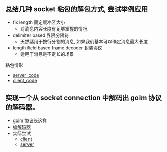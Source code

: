 ## 总结几种 socket 粘包的解包方式, 尝试举例应用
- fix length 固定缓冲区大小
  - 对消息内容长度有足够掌握的情况
- delimiter based 界限分隔符
  - 天然适用于按行分割的消息, 如果我们基本可以确定消息最大长度
- length field based frame decoder  封装协议
  - 适用于消息是不定长的场景

粘包情形
- [server_code](./origin_server_client/server_hw/hw_s_origin.go)
- [client_code](./origin_server_client/client_hw/hw_c_origin.go)


## 实现一个从 socket connection 中解码出 goim 协议的解码器。
- [goim 协议长这样](http://goim.io/docs/protocol.html)
- [编解码器](./goim_decoder_attempt/goim_decoder.go)
- 实际尝试
  - [client](./goim_decoder_attempt/mock_goim_protocal_c/mock_goim_p_c.go)
  - [server](./goim_decoder_attempt/decode_goim_s/decode_goim_s.go)


